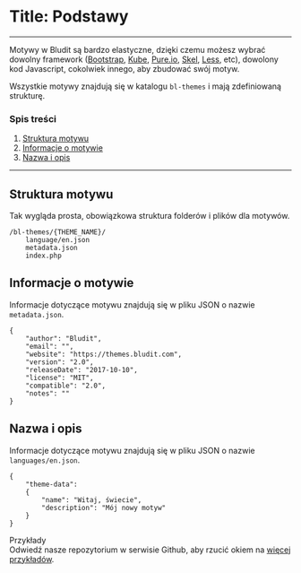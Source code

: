 # Title: Podstawy
<!-- Position: 1 -->
---
Motywy w Bludit są bardzo elastyczne, dzięki czemu możesz wybrać dowolny framework ([Bootstrap](http://getbootstrap.com/), [Kube](http://imperavi.com/kube/), [Pure.io](purecss.io), [Skel](https://github.com/n33/skel), [Less](http://lesscss.org/), etc), dowolony kod Javascript, cokolwiek innego, aby zbudować swój motyw.

Wszystkie motywy znajdują się w katalogu `bl-themes` i mają zdefiniowaną strukturę.

### Spis treści
1. [Struktura motywu](#structure)
2. [Informacje o motywie](#information)
3. [Nazwa i opis](#name-description)

---

## <a id="structure"></a> Struktura motywu
Tak wygląda prosta, obowiązkowa struktura folderów i plików dla motywów.
```
/bl-themes/{THEME_NAME}/
	language/en.json
	metadata.json
	index.php
```

## <a id="information"></a> Informacje o motywie
Informacje dotyczące motywu znajdują się w pliku JSON o nazwie `metadata.json`.
<pre><code data-language="JSON">{
	"author": "Bludit",
	"email": "",
	"website": "https://themes.bludit.com",
	"version": "2.0",
	"releaseDate": "2017-10-10",
	"license": "MIT",
	"compatible": "2.0",
	"notes": ""
}</code></pre>

## <i id="name-description"></i> Nazwa i opis
Informacje dotyczące motywu znajdują się w pliku JSON o nazwie `languages/en.json`.
<pre><code data-language="JSON">{
	"theme-data":
	{
		"name": "Witaj, świecie",
		"description": "Mój nowy motyw"
	}
}</code></pre>

<div class="note">
<div class="title">Przykłady</div>
Odwiedź nasze repozytorium w serwisie Github, aby rzucić okiem na <a href="https://github.com/bludit/examples">więcej przykładów</a>.
</div>
